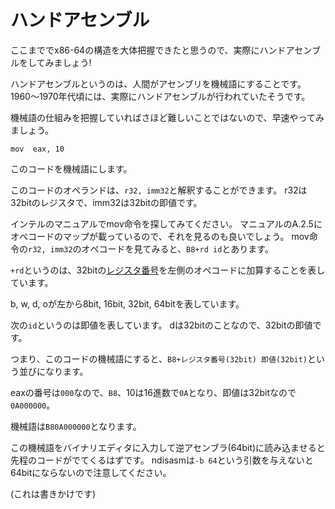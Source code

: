 # ハンドアセンブル
ここまででx86-64の構造を大体把握できたと思うので、実際にハンドアセンブルをしてみましょう!

ハンドアセンブルというのは、人間がアセンブリを機械語にすることです。
1960〜1970年代頃には、実際にハンドアセンブルが行われていたそうです。

機械語の仕組みを把握していればさほど難しいことではないので、早速やってみましょう。

```x86asm
mov  eax, 10
```

このコードを機械語にします。

このコードのオペランドは、`r32, imm32`と解釈することができます。
r32は32bitのレジスタで、imm32は32bitの即値です。

インテルのマニュアルでmov命令を探してみてください。
マニュアルのA.2.5にオペコードのマップが載っているので、それを見るのも良いでしょう。
mov命令の`r32, imm32`のオペコードを見てみると、`B8+rd id`とあります。

`+rd`というのは、32bitの[レジスタ番号](./register)を左側のオペコードに加算することを表しています。

b, w, d, oが左から8bit, 16bit, 32bit, 64bitを表しています。

次の`id`というのは即値を表しています。
dは32bitのことなので、32bitの即値です。

つまり、このコードの機械語にすると、`B8+レジスタ番号(32bit) 即値(32bit)`という並びになります。

eaxの番号は`000`なので、`B8`、10は16進数で`0A`となり、即値は32bitなので`0A000000`。

機械語は`B80A000000`となります。

この機械語をバイナリエディタに入力して逆アセンブラ(64bit)に読み込ませると先程のコードがでてくるはずです。
ndisasmは`-b 64`という引数を与えないと64bitにならないので注意してください。

(これは書きかけです)